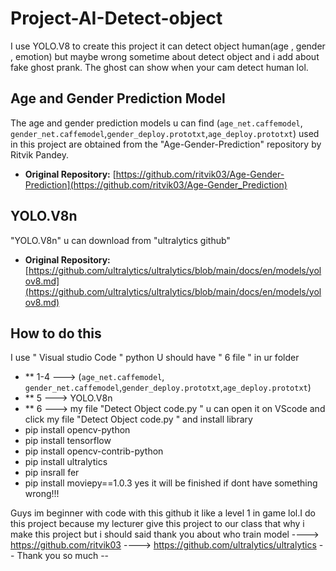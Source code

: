 # Project-AI-Detect-object
I use YOLO.V8 to create this project it can detect object human(age , gender , emotion) but maybe wrong sometime about detect object and i add about fake ghost prank. The ghost can show when your cam detect human lol.

## Age and Gender Prediction Model

The age and gender prediction models u can find (`age_net.caffemodel`, `gender_net.caffemodel`,`gender_deploy.prototxt`,`age_deploy.prototxt`) used in this project are obtained from the "Age-Gender-Prediction" repository by Ritvik Pandey.
* **Original Repository:** [https://github.com/ritvik03/Age-Gender-Prediction](https://github.com/ritvik03/Age-Gender_Prediction)

## YOLO.V8n

"YOLO.V8n" u can download from "ultralytics github"
* **Original Repository:** [https://github.com/ultralytics/ultralytics/blob/main/docs/en/models/yolov8.md](https://github.com/ultralytics/ultralytics/blob/main/docs/en/models/yolov8.md)


## How to do this 
I use " Visual studio Code " python
U should have "  6 file "  in ur folder  
* ** 1-4  --->  (`age_net.caffemodel`, `gender_net.caffemodel`,`gender_deploy.prototxt`,`age_deploy.prototxt`)
* ** 5    --->  YOLO.V8n 
* ** 6    ---> my file "Detect Object code.py "
u can open it on VScode and click my file "Detect Object code.py "
and install library 
*  pip install opencv-python
*  pip install tensorflow
*  pip install opencv-contrib-python
*  pip install ultralytics
*  pip insrall fer
*  pip install moviepy==1.0.3
yes it will be finished if dont have something wrong!!!
    
Guys im beginner with code with this github it like a level 1 in game lol.I do this project because my lecturer give this project to our class that why i make this project
but i should said thank you about who train model 
  ----> https://github.com/ritvik03 
  ----> https://github.com/ultralytics/ultralytics
  -- Thank you so much --
